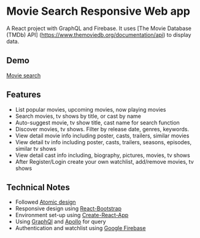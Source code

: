 # Movie Search Responsive Web app

A React project with GraphQL and Firebase.
It uses [The Movie Database (TMDb) API] (https://www.themoviedb.org/documentation/api) to display data.

## Demo

[Movie search](https://movie-search.tamasjonas.com/)

## Features

* List popular movies, upcoming movies, now playing movies
* Search movies, tv shows by title, or cast by name
* Auto-suggest movie, tv show title, cast name for search function
* Discover movies, tv shows. Filter by release date, genres, keywords. 
* View detail movie info including poster, casts, trailers, similar movies
* View detail tv info including poster, casts, trailers, seasons, episodes, similar tv shows
* View detail cast info including, biography, pictures, movies, tv shows
* After Register/Login create your own watchlist, add/remove movies, tv shows 

## Technical Notes

* Followed [Atomic design](http://bradfrost.com/blog/post/atomic-web-design/)
* Responsive design using [React-Bootstrap](https://react-bootstrap.github.io/)
* Environment set-up using [Create-React-App](https://github.com/facebookincubator/create-react-app)
* Using [GraphQl](https://graphql.org/) and [Apollo](https://www.apollographql.com/) for query
* Authentication and watchlist using [Google Firebase](https://firebase.google.com/)
